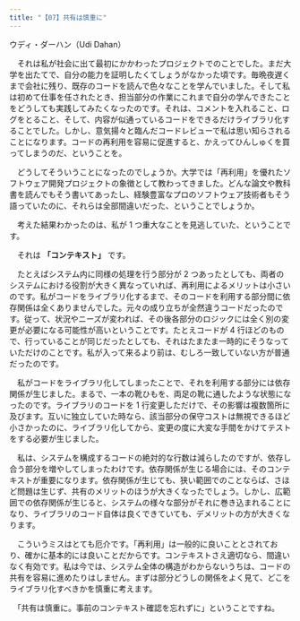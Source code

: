 ```yaml
---
title: "【07】共有は慎重に"
---
```



ウディ・ダーハン（Udi Dahan）


　それは私が社会に出て最初にかかわったプロジェクトでのことでした。まだ大学を出たてで、自分の能力を証明したくてしょうがなかった頃です。毎晩夜遅くまで会社に残り、既存のコードを読んで色々なことを学んでいました。そして私は初めて仕事を任されたとき、担当部分の作業にこれまで自分の学んできたことをどうしても実践してみたくなったのです。それは、コメントを入れること、ログをとること、そして、内容が似通っているコードをできるだけライブラリ化することでした。しかし、意気揚々と臨んだコードレビューで私は思い知らされることになります。コードの再利用を容易に促進すると、かえってひんしゅくを買ってしまうのだ、ということを。

　どうしてそういうことになったのでしょうか。大学では「再利用」を優れたソフトウェア開発プロジェクトの象徴として教わってきました。どんな論文や教科書を読んでもそう書いてあったし、経験豊富なプロのソフトウェア技術者もそう語っていたのに、それらは全部間違いだった、ということでしょうか。

　考えた結果わかったのは、私が 1 つ重大なことを見逃していた、ということです。

　それは **「コンテキスト」** です。

　たとえばシステム内に同様の処理を行う部分が 2 つあったとしても、両者のシステムにおける役割が大きく異なっていれば、再利用によるメリットは小さいのです。私がコードをライブラリ化するまで、そのコードを利用する部分間に依存関係は全くありませんでした。元々の成り立ちが全然違うコードだったのです。従って、状況やニーズが変われば、その後各部分のロジックには全く別の変更が必要になる可能性が高いということです。たとえコードが 4 行ほどのもので、行っていることが同じだったとしても、それはたまたま一時的にそうなっていただけのことです。私が入って来るより前は、むしろ一致していない方が普通だったのです。

　私がコードをライブラリ化してしまったことで、それを利用する部分には依存関係が生じました。まるで、一本の靴ひもを、両足の靴に通したような状態になったのです。ライブラリのコードを 1 行変更しただけで、その影響は複数箇所に及びます。互いに独立していた時なら、該当部分の保守コストは無視できるほど小さかったのに、ライブラリ化してから、変更の度に大変な手間をかけてテストをする必要が生じました。

　私は、システムを構成するコードの絶対的な行数は減らしたのですが、依存し合う部分を増やしてしまったわけです。依存関係が生じる場合には、そのコンテキストが重要になります。依存関係が生じても、狭い範囲でのことならば、さほど問題は生じず、共有のメリットのほうが大きくなったでしょう。しかし、広範囲での依存関係が生じると、システムの様々な部分がそれに巻き込まれることになり、ライブラリのコード自体は良くできていても、デメリットの方が大きくなります。

　こういうミスはとても厄介です。「再利用」は一般的に良いこととされており、確かに基本的には良いことだからです。コンテキストさえ適切なら、間違いなく有効です。私は今では、システム全体の構造がわからないうちは、コードの共有を容易に進めたりはしません。まずは部分どうしの関係をよく見て、どこをライブラリ化すべきかを慎重に考えます。

　「共有は慎重に。事前のコンテキスト確認を忘れずに」ということですね。
